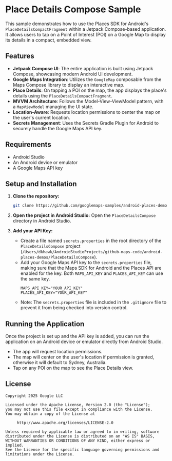 # Place Details Compose Sample

This sample demonstrates how to use the Places SDK for Android's `PlaceDetailsCompactFragment` within a Jetpack Compose-based application. It allows users to tap on a Point of Interest (POI) on a Google Map to display its details in a compact, embedded view.

## Features

- **Jetpack Compose UI**: The entire application is built using Jetpack Compose, showcasing modern Android UI development.
- **Google Maps Integration**: Utilizes the `GoogleMap` composable from the Maps Compose library to display an interactive map.
- **Place Details**: On tapping a POI on the map, the app displays the place's details using the `PlaceDetailsCompactFragment`.
- **MVVM Architecture**: Follows the Model-View-ViewModel pattern, with a `MapViewModel` managing the UI state.
- **Location-Aware**: Requests location permissions to center the map on the user's current location.
- **Secrets Management**: Uses the Secrets Gradle Plugin for Android to securely handle the Google Maps API key.

## Requirements

- Android Studio
- An Android device or emulator
- A Google Maps API key

## Setup and Installation

1.  **Clone the repository:**
    ```bash
    git clone https://github.com/googlemaps-samples/android-places-demos.git
    ```
2.  **Open the project in Android Studio:**
    Open the `PlaceDetailsCompose` directory in Android Studio.

3.  **Add your API Key:**
    -   Create a file named `secrets.properties` in the root directory of the `PlaceDetailsCompose` project (`/Users/dkhawk/AndroidStudioProjects/github-maps-code/android-places-demos/PlaceDetailsCompose`).
    -   Add your Google Maps API key to the `secrets.properties` file, making sure that the Maps SDK for Android and the Places API are enabled for the key. Both `MAPS_API_KEY` and `PLACES_API_KEY` can use the same key.
        ```
        MAPS_API_KEY="YOUR_API_KEY"
        PLACES_API_KEY="YOUR_API_KEY"
        ```
    - Note: The `secrets.properties` file is included in the `.gitignore` file to prevent it from being checked into version control.

## Running the Application

Once the project is set up and the API key is added, you can run the application on an Android device or emulator directly from Android Studio.

- The app will request location permissions.
- The map will center on the user's location if permission is granted, otherwise it will default to Sydney, Australia.
- Tap on any POI on the map to see the Place Details view.

## License

```
Copyright 2025 Google LLC

Licensed under the Apache License, Version 2.0 (the "License");
you may not use this file except in compliance with the License.
You may obtain a copy of the License at

     http://www.apache.org/licenses/LICENSE-2.0

Unless required by applicable law or agreed to in writing, software
distributed under the License is distributed on an "AS IS" BASIS,
WITHOUT WARRANTIES OR CONDITIONS OF ANY KIND, either express or implied.
See the License for the specific language governing permissions and
limitations under the License.
```
